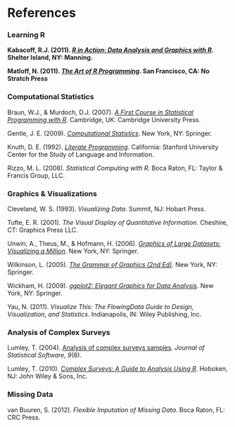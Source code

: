 # References### Learning R

**Kabacoff, R.J. (2011). *[R in Action: Data Analysis and Graphics with R](http://statmethods.net/)*. Shelter Island, NY: Manning.**
**Matloff, N. (2011). *[The Art of R Programming](http://nostarch.com/artofr.htm)*. San Francisco, CA: No Stratch Press**### Computational Statistics
Braun, W.J., & Murdoch, D.J. (2007). *[A First Course in Statistical Programming with R](http://site.iugaza.edu.ps/biqelan/files/2010/09/Braun-W.J.-Murdoch-D.J.-A-First-Course-in-Statistical-Programming-with-R-CUP-2007ISBN-0521872650175s.pdf)*. Cambridge, UK: Cambridge University Press.Gentle, J. E. (2009). *[Computational Statistics](http://www.springer.com/statistics/computational+statistics/book/978-0-387-98143-7)*. New York, NY: Springer.Knuth, D. E. (1992). *[Literate Programming](http://www.literateprogramming.com/)*. California: Stanford University Center for the Study of Language and Information.Rizzo, M. L. (2008). *Statistical Computing with R*. Boca Raton, FL: Taylor & Francis Group, LLC.
### Graphics & Visualizations

Cleveland, W. S. (1993). *Visualizing Data*. Summit, NJ: Hobart Press.

Tufte, E. R. (2001). *The Visual Display of Quantitative Information*. Cheshire, CT: Graphics Press LLC.
Unwin, A., Theus, M., & Hofmann, H. (2006). *[Graphics of Large Datasets: Visualizing a Million](http://www.springer.com/statistics/statistical+theory+and+methods/book/978-0-387-32906-2)*. New York, NY: Springer.Wilkinson, L. (2005). *[The Grammar of Graphics (2nd Ed)](http://www.cs.uic.edu/~wilkinson/TheGrammarOfGraphics/GOG.html)*. New York, NY: Springer.Wickham, H. (2009). *[ggplot2: Elegant Graphics for Data Analysis](http://www.springer.com/statistics/computational+statistics/book/978-0-387-98140-6)*. New York, NY: Springer.Yau, N. (2011). *Visualize This: The FlowingData Guide to Design, Visualization, and Statistics*. Indianapolis, IN: Wiley Publishing, Inc.
### Analysis of Complex Surveys

Lumley, T. (2004). [Analysis of complex surveys samples](http://www.jstatsoft.org/v09/a08/paper). *Journal of Statistical Software, 9*(8).
Lumley, T. (2010). *[Complex Surveys: A Guide to Analysis Using R](http://faculty.washington.edu/tlumley/survey/)*. Hoboken, NJ: John Wiley & Sons, Inc.### Missing Data ###

van Buuren, S. (2012). *Flexible Imputation of Missing Data*. Boca Raton, FL: CRC Press.

